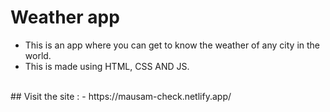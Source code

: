 # Weather app
- This is an app where you can get to know the weather of any city in the world.
- This is made using HTML, CSS AND JS.
<br>
## Visit the site :
- https://mausam-check.netlify.app/
